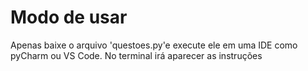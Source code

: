 # Modo de usar
Apenas baixe o arquivo 'questoes.py'e execute ele em uma IDE como pyCharm ou VS Code. No terminal irá aparecer as instruções

